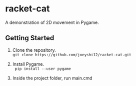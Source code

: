 # racket-cat
A demonstration of 2D movement in Pygame.

## Getting Started
1. Clone the repository. \
```git clone https://github.com/joeyshi12/racket-cat.git```

2. Install Pygame. \
``` pip install --user pygame```

3. Inside the project folder, run main.cmd
